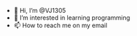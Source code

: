 - 👋 Hi, I’m @VJ1305
- 👀 I’m interested in learning programming
- 📫 How to reach me on my email

<!---
VJ1305/VJ1305 is a ✨ special ✨ repository because its `README.md` (this file) appears on your GitHub profile.
You can click the Preview link to take a look at your changes.
--->
